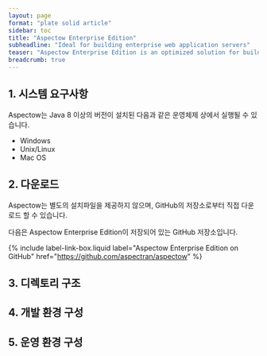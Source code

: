 ```yaml
---
layout: page
format: "plate solid article"
sidebar: toc
title: "Aspectow Enterprise Edition"
subheadline: "Ideal for building enterprise web application servers"
teaser: "Aspectow Enterprise Edition is an optimized solution for building enterprise web applications."
breadcrumb: true
---
```


## 1. 시스템 요구사항

Aspectow는 Java 8 이상의 버전이 설치된 다음과 같은 운영체제 상에서 실행될 수 있습니다.

* Windows
* Unix/Linux
* Mac OS

## 2. 다운로드

Aspectow는 별도의 설치파일을 제공하지 않으며, GitHub의 저장소로부터 직접 다운로드 할 수 있습니다.

다음은 Aspectow Enterprise Edition이 저장되어 있는 GitHub 저장소입니다.

{% include label-link-box.liquid label="Aspectow Enterprise Edition on GitHub" href="https://github.com/aspectran/aspectow" %}

## 3. 디렉토리 구조

## 4. 개발 환경 구성

## 5. 운영 환경 구성